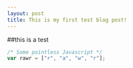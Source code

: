 ```yaml
---
layout: post
title: This is my first test blog post!
---
```


##this is a test

```javascript
/* Some pointless Javascript */
var rawr = ["r", "a", "w", "r"];
```
